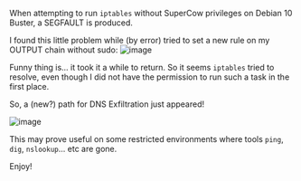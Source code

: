 When attempting to run `iptables` without SuperCow privileges on Debian 10 Buster, a SEGFAULT is produced. 

I found this little problem while (by error) tried to set a new rule on my OUTPUT chain without sudo: 
![image](https://user-images.githubusercontent.com/23175380/70739024-368e4180-1d16-11ea-85f7-4e1bbc39c44a.png)


Funny thing is... it took it a while to return. So it seems `iptables` tried to resolve, even though I did not have the permission to run such a task in the first place.

So, a (new?) path for DNS Exfiltration just appeared!

![image](https://user-images.githubusercontent.com/23175380/70739058-49a11180-1d16-11ea-9b09-47206d7564cd.png)


This may prove useful on some restricted environments where tools `ping`, `dig`, `nslookup`... etc are gone.

Enjoy!

